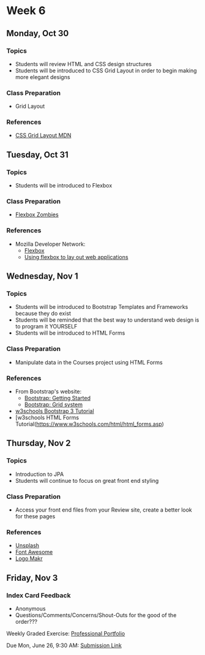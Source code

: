 # Week 6

## Monday, Oct 30

### Topics

- Students will review HTML and CSS design structures
- Students will be introduced to CSS Grid Layout in order to begin making more elegant designs

### Class Preparation

- Grid Layout

### References

- [CSS Grid Layout MDN](https://developer.mozilla.org/en-US/docs/Web/CSS/CSS_Grid_Layout)


## Tuesday, Oct 31

### Topics

- Students will be introduced to Flexbox

### Class Preparation

- [Flexbox Zombies](http://flexboxzombies.com)

### References

- Mozilla Developer Network:
	- [Flexbox](https://developer.mozilla.org/en-US/docs/Learn/CSS/CSS_layout/Flexbox)
	- [Using flexbox to lay out web applications](https://developer.mozilla.org/en-US/docs/Web/CSS/CSS_Flexible_Box_Layout/Using_flexbox_to_lay_out_web_applications)


## Wednesday, Nov 1

### Topics

- Students will be introduced to Bootstrap Templates and Frameworks because they do exist
- Students will be reminded that the best way to understand web design is to program it YOURSELF
- Students will be introduced to HTML Forms 

### Class Preparation

- Manipulate data in the Courses project using HTML Forms

### References

- From Bootstrap's website:
	- [Bootstrap: Getting Started](http://getbootstrap.com/getting-started/)
	- [Bootstrap: Grid system](http://getbootstrap.com/css/#grid)
- [w3schools Bootstrap 3 Tutorial](https://www.w3schools.com/bootstrap/)
- [w3schools HTML Forms Tutorial(https://www.w3schools.com/html/html_forms.asp)


## Thursday, Nov 2

### Topics

- Introduction to JPA
- Students will continue to focus on great front end styling

### Class Preparation

- Access your front end files from your Review site, create a better look for these pages

### References

- [Unsplash](https://unsplash.com/)
- [Font Awesome](http://fontawesome.io/examples/)
- [Logo Makr](https://logomakr.com/)


## Friday, Nov 3

### Index Card Feedback
 
 - Anonymous
 - Questions/Comments/Concerns/Shout-Outs for the good of the order???
 
Weekly Graded Exercise: [Professional Portfolio](../exercises/professional-portfolio)

Due Mon, June 26, 9:30 AM: [Submission Link](https://goo.gl/forms/0I9EJpSWTnX1mbcA2)
